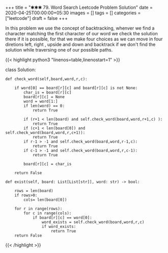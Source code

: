 +++
title = "✱✱✱ 79. Word Search Leetcode Problem Solution"
date = 2020-04-25T00:00:00+05:30
images = []
tags = []
categories = ["leetcode"]
draft = false
+++

In this problem we use the concept of backtracking, whenver we find a character matching the first character of our word we check the solution there if it is possible, for that we make four choices as we can move in four diretions left, right , upside and down and backtrack if we don't find the solution while traversing one of our possible paths.

       
{{< highlight python3 "linenos=table,linenostart=1" >}}


class Solution:
    
    def check_word(self,board,word,r,c):
        
        if word[0] == board[r][c] and board[r][c] is not None:
            char_is = board[r][c]
            board[r][c] = None
            word = word[1:]
            if len(word) == 0:
                return True
            
            if (r+1 < len(board) and self.check_word(board,word,r+1,c) ):
                return True
            if (c+1 < len(board[0]) and self.check_word(board,word,r,c+1)):
                return True
            if r-1 > -1 and self.check_word(board,word,r-1,c):
                return True
            if c-1 > -1 and self.check_word(board,word,r,c-1):
                return True

            board[r][c] = char_is
            
        return False
        
    def exist(self, board: List[List[str]], word: str) -> bool:
        
        rows = len(board)
        if rows>0:
            cols= len(board[0])
        
        for r in range(rows):
            for c in range(cols):
                if board[r][c] == word[0]:
                    word_exists = self.check_word(board,word,r,c)
                    if word_exists:
                        return True
        return False
        
        
{{< /highlight >}}